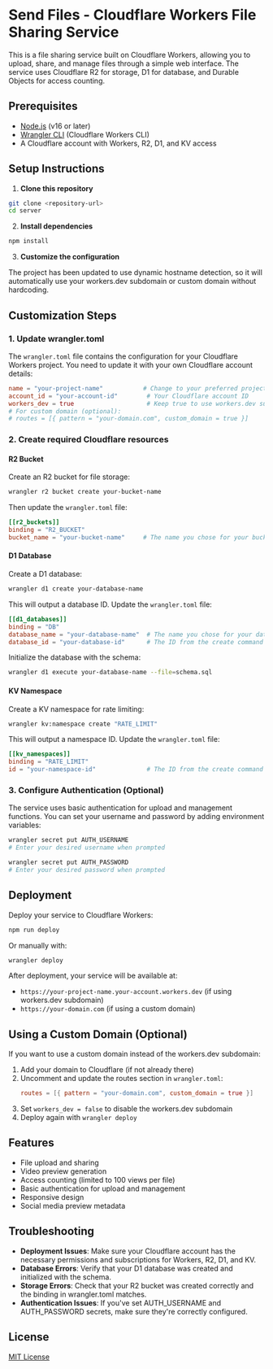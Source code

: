 # Send Files - Cloudflare Workers File Sharing Service

This is a file sharing service built on Cloudflare Workers, allowing you to upload, share, and manage files through a simple web interface. The service uses Cloudflare R2 for storage, D1 for database, and Durable Objects for access counting.

## Prerequisites

- [Node.js](https://nodejs.org/) (v16 or later)
- [Wrangler CLI](https://developers.cloudflare.com/workers/wrangler/install-and-update/) (Cloudflare Workers CLI)
- A Cloudflare account with Workers, R2, D1, and KV access

## Setup Instructions

1. **Clone this repository**

```bash
git clone <repository-url>
cd server
```

2. **Install dependencies**

```bash
npm install
```

3. **Customize the configuration**

The project has been updated to use dynamic hostname detection, so it will automatically use your workers.dev subdomain or custom domain without hardcoding.

## Customization Steps

### 1. Update wrangler.toml

The `wrangler.toml` file contains the configuration for your Cloudflare Workers project. You need to update it with your own Cloudflare account details:

```toml
name = "your-project-name"           # Change to your preferred project name
account_id = "your-account-id"        # Your Cloudflare account ID
workers_dev = true                    # Keep true to use workers.dev subdomain
# For custom domain (optional):
# routes = [{ pattern = "your-domain.com", custom_domain = true }]
```

### 2. Create required Cloudflare resources

#### R2 Bucket

Create an R2 bucket for file storage:

```bash
wrangler r2 bucket create your-bucket-name
```

Then update the `wrangler.toml` file:

```toml
[[r2_buckets]]
binding = "R2_BUCKET"
bucket_name = "your-bucket-name"     # The name you chose for your bucket
```

#### D1 Database

Create a D1 database:

```bash
wrangler d1 create your-database-name
```

This will output a database ID. Update the `wrangler.toml` file:

```toml
[[d1_databases]]
binding = "DB"
database_name = "your-database-name"  # The name you chose for your database
database_id = "your-database-id"      # The ID from the create command
```

Initialize the database with the schema:

```bash
wrangler d1 execute your-database-name --file=schema.sql
```

#### KV Namespace

Create a KV namespace for rate limiting:

```bash
wrangler kv:namespace create "RATE_LIMIT"
```

This will output a namespace ID. Update the `wrangler.toml` file:

```toml
[[kv_namespaces]]
binding = "RATE_LIMIT"
id = "your-namespace-id"              # The ID from the create command
```

### 3. Configure Authentication (Optional)

The service uses basic authentication for upload and management functions. You can set your username and password by adding environment variables:

```bash
wrangler secret put AUTH_USERNAME
# Enter your desired username when prompted

wrangler secret put AUTH_PASSWORD
# Enter your desired password when prompted
```

## Deployment

Deploy your service to Cloudflare Workers:

```bash
npm run deploy
```

Or manually with:

```bash
wrangler deploy
```

After deployment, your service will be available at:
- `https://your-project-name.your-account.workers.dev` (if using workers.dev subdomain)
- `https://your-domain.com` (if using a custom domain)

## Using a Custom Domain (Optional)

If you want to use a custom domain instead of the workers.dev subdomain:

1. Add your domain to Cloudflare (if not already there)
2. Uncomment and update the routes section in `wrangler.toml`:
   ```toml
   routes = [{ pattern = "your-domain.com", custom_domain = true }]
   ```
3. Set `workers_dev = false` to disable the workers.dev subdomain
4. Deploy again with `wrangler deploy`

## Features

- File upload and sharing
- Video preview generation
- Access counting (limited to 100 views per file)
- Basic authentication for upload and management
- Responsive design
- Social media preview metadata

## Troubleshooting

- **Deployment Issues**: Make sure your Cloudflare account has the necessary permissions and subscriptions for Workers, R2, D1, and KV.
- **Database Errors**: Verify that your D1 database was created and initialized with the schema.
- **Storage Errors**: Check that your R2 bucket was created correctly and the binding in wrangler.toml matches.
- **Authentication Issues**: If you've set AUTH_USERNAME and AUTH_PASSWORD secrets, make sure they're correctly configured.

## License

[MIT License](LICENSE)
